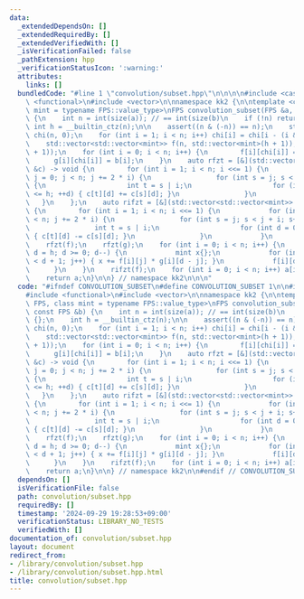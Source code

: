 ```yaml
---
data:
  _extendedDependsOn: []
  _extendedRequiredBy: []
  _extendedVerifiedWith: []
  _isVerificationFailed: false
  _pathExtension: hpp
  _verificationStatusIcon: ':warning:'
  attributes:
    links: []
  bundledCode: "#line 1 \"convolution/subset.hpp\"\n\n\n\n#include <cassert>\n#include\
    \ <functional>\n#include <vector>\n\nnamespace kk2 {\n\ntemplate <class FPS, class\
    \ mint = typename FPS::value_type>\nFPS convolution_subset(FPS &a, const FPS &b)\
    \ {\n    int n = int(size(a)); // == int(size(b)\n    if (!n) return {};\n   \
    \ int h = __builtin_ctz(n);\n\n    assert((n & (-n)) == n);\n    std::vector<int>\
    \ chi(n, 0);\n    for (int i = 1; i < n; i++) chi[i] = chi[i - (i & -i)] + 1;\n\
    \    std::vector<std::vector<mint>> f(n, std::vector<mint>(h + 1)), g(n, std::vector<mint>(h\
    \ + 1));\n    for (int i = 0; i < n; i++) {\n        f[i][chi[i]] = a[i];\n  \
    \      g[i][chi[i]] = b[i];\n    }\n    auto rfzt = [&](std::vector<std::vector<mint>>\
    \ &c) -> void {\n        for (int i = 1; i < n; i <<= 1) {\n            for (int\
    \ j = 0; j < n; j += 2 * i) {\n                for (int s = j; s < j + i; s++)\
    \ {\n                    int t = s | i;\n                    for (int d = 0; d\
    \ <= h; ++d) { c[t][d] += c[s][d]; }\n                }\n            }\n     \
    \   }\n    };\n    auto rifzt = [&](std::vector<std::vector<mint>> &c) -> void\
    \ {\n        for (int i = 1; i < n; i <<= 1) {\n            for (int j = 0; j\
    \ < n; j += 2 * i) {\n                for (int s = j; s < j + i; s++) {\n    \
    \                int t = s | i;\n                    for (int d = 0; d <= h; d++)\
    \ { c[t][d] -= c[s][d]; }\n                }\n            }\n        }\n    };\n\
    \    rfzt(f);\n    rfzt(g);\n    for (int i = 0; i < n; i++) {\n        for (int\
    \ d = h; d >= 0; d--) {\n            mint x{};\n            for (int j = 0; j\
    \ < d + 1; j++) { x += f[i][j] * g[i][d - j]; }\n            f[i][d] = x;\n  \
    \      }\n    }\n    rifzt(f);\n    for (int i = 0; i < n; i++) a[i] = f[i][chi[i]];\n\
    \    return a;\n}\n\n} // namespace kk2\n\n\n"
  code: "#ifndef CONVOLUTION_SUBSET\n#define CONVOLUTION_SUBSET 1\n\n#include <cassert>\n\
    #include <functional>\n#include <vector>\n\nnamespace kk2 {\n\ntemplate <class\
    \ FPS, class mint = typename FPS::value_type>\nFPS convolution_subset(FPS &a,\
    \ const FPS &b) {\n    int n = int(size(a)); // == int(size(b)\n    if (!n) return\
    \ {};\n    int h = __builtin_ctz(n);\n\n    assert((n & (-n)) == n);\n    std::vector<int>\
    \ chi(n, 0);\n    for (int i = 1; i < n; i++) chi[i] = chi[i - (i & -i)] + 1;\n\
    \    std::vector<std::vector<mint>> f(n, std::vector<mint>(h + 1)), g(n, std::vector<mint>(h\
    \ + 1));\n    for (int i = 0; i < n; i++) {\n        f[i][chi[i]] = a[i];\n  \
    \      g[i][chi[i]] = b[i];\n    }\n    auto rfzt = [&](std::vector<std::vector<mint>>\
    \ &c) -> void {\n        for (int i = 1; i < n; i <<= 1) {\n            for (int\
    \ j = 0; j < n; j += 2 * i) {\n                for (int s = j; s < j + i; s++)\
    \ {\n                    int t = s | i;\n                    for (int d = 0; d\
    \ <= h; ++d) { c[t][d] += c[s][d]; }\n                }\n            }\n     \
    \   }\n    };\n    auto rifzt = [&](std::vector<std::vector<mint>> &c) -> void\
    \ {\n        for (int i = 1; i < n; i <<= 1) {\n            for (int j = 0; j\
    \ < n; j += 2 * i) {\n                for (int s = j; s < j + i; s++) {\n    \
    \                int t = s | i;\n                    for (int d = 0; d <= h; d++)\
    \ { c[t][d] -= c[s][d]; }\n                }\n            }\n        }\n    };\n\
    \    rfzt(f);\n    rfzt(g);\n    for (int i = 0; i < n; i++) {\n        for (int\
    \ d = h; d >= 0; d--) {\n            mint x{};\n            for (int j = 0; j\
    \ < d + 1; j++) { x += f[i][j] * g[i][d - j]; }\n            f[i][d] = x;\n  \
    \      }\n    }\n    rifzt(f);\n    for (int i = 0; i < n; i++) a[i] = f[i][chi[i]];\n\
    \    return a;\n}\n\n} // namespace kk2\n\n#endif // CONVOLUTION_SUBSET\n"
  dependsOn: []
  isVerificationFile: false
  path: convolution/subset.hpp
  requiredBy: []
  timestamp: '2024-09-29 19:28:53+09:00'
  verificationStatus: LIBRARY_NO_TESTS
  verifiedWith: []
documentation_of: convolution/subset.hpp
layout: document
redirect_from:
- /library/convolution/subset.hpp
- /library/convolution/subset.hpp.html
title: convolution/subset.hpp
---
```

